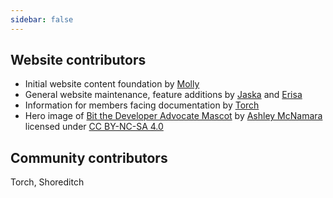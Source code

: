 ```yaml
---
sidebar: false
---
```


## Website contributors
* Initial website content foundation by [Molly](https://github.com/mollymilllions)
* General website maintenance, feature additions by [Jaska](https://discordhub.com/profile/71270107371802624) and [Erisa](https://discordhub.com/profile/228574821590499329)
* Information for members facing documentation by [Torch](https://discordhub.com/profile/159016432498114560)
* Hero image of [Bit the Developer Advocate Mascot](https://github.com/ashleymcnamara/Developer-Advocate-Bit) by [Ashley McNamara](http://www.ashleymcnamara.com) licensed under [CC BY-NC-SA 4.0](https://creativecommons.org/licenses/by-nc-sa/4.0/)

## Community contributors
Torch, Shoreditch